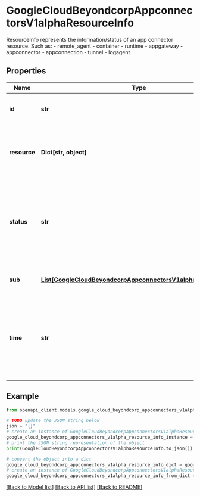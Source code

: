 # GoogleCloudBeyondcorpAppconnectorsV1alphaResourceInfo

ResourceInfo represents the information/status of an app connector resource. Such as: - remote_agent - container - runtime - appgateway - appconnector - appconnection - tunnel - logagent

## Properties

Name | Type | Description | Notes
------------ | ------------- | ------------- | -------------
**id** | **str** | Required. Unique Id for the resource. | [optional] 
**resource** | **Dict[str, object]** | Specific details for the resource. This is for internal use only. | [optional] 
**status** | **str** | Overall health status. Overall status is derived based on the status of each sub level resources. | [optional] 
**sub** | [**List[GoogleCloudBeyondcorpAppconnectorsV1alphaResourceInfo]**](GoogleCloudBeyondcorpAppconnectorsV1alphaResourceInfo.md) | List of Info for the sub level resources. | [optional] 
**time** | **str** | The timestamp to collect the info. It is suggested to be set by the topmost level resource only. | [optional] 

## Example

```python
from openapi_client.models.google_cloud_beyondcorp_appconnectors_v1alpha_resource_info import GoogleCloudBeyondcorpAppconnectorsV1alphaResourceInfo

# TODO update the JSON string below
json = "{}"
# create an instance of GoogleCloudBeyondcorpAppconnectorsV1alphaResourceInfo from a JSON string
google_cloud_beyondcorp_appconnectors_v1alpha_resource_info_instance = GoogleCloudBeyondcorpAppconnectorsV1alphaResourceInfo.from_json(json)
# print the JSON string representation of the object
print(GoogleCloudBeyondcorpAppconnectorsV1alphaResourceInfo.to_json())

# convert the object into a dict
google_cloud_beyondcorp_appconnectors_v1alpha_resource_info_dict = google_cloud_beyondcorp_appconnectors_v1alpha_resource_info_instance.to_dict()
# create an instance of GoogleCloudBeyondcorpAppconnectorsV1alphaResourceInfo from a dict
google_cloud_beyondcorp_appconnectors_v1alpha_resource_info_from_dict = GoogleCloudBeyondcorpAppconnectorsV1alphaResourceInfo.from_dict(google_cloud_beyondcorp_appconnectors_v1alpha_resource_info_dict)
```
[[Back to Model list]](../README.md#documentation-for-models) [[Back to API list]](../README.md#documentation-for-api-endpoints) [[Back to README]](../README.md)


